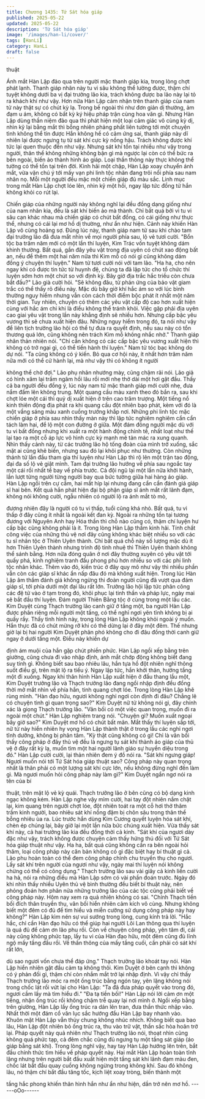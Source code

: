 ```yaml
---
title: Chương 1435: Tứ Sát hóa giáp
published: 2025-05-22
updated: 2025-05-22
description: 'Tứ Sát hóa giáp'
image: '/images/han-li/cover/'
tags: [HanLi]
category: HanLi
draft: false
---
```


thuật

Ánh mắt Hàn Lập đảo qua trên người mặc thanh giáp kia, trong
lòng chợt phát lạnh.
Thanh giáp nhân này tu vi sâu không thể lường được, thậm chí
tuyệt không dưới ba vị đại trưởng lão kia, trách không được ba
lão này lại tỏ ra khách khí như vậy.
Hơn nữa Hàn Lập cảm nhận trên thanh giáp của nam tử này thật
sự có chút kỳ lạ. Trong bề ngoài thì như đơn giản dị thường, ảm
đạm u ám, không có bất kỳ ký hiệu pháp trận cùng hoa văn gì.
Nhưng Hàn Lập dùng thần niệm đảo qua thì phát hiện một loại
cảm giác vô cùng kỳ dị, nhìn kỹ lại bằng mắt thì bỗng nhiên phảng
phất liên tưởng tới một chuyện tình không thể tin được
Hắn không hề có cảm ứng sai, thanh giáp này dĩ nhiên lại được
ngưng tụ từ sát khí cực kỳ nồng hậu. Trách không được khí tức
lại quen thuộc đến như vậy.
Nhưng sát khí tồn tại nhiều như vậy trong người, thân thể không
những không bận gì mà ngược lại còn có thể bức ra bên ngoài,
biến ảo thành hình áo giáp.
Loại thần thông này thực không thể tưởng có thể tồn tại trên đời.
Kinh hãi một chập, Hàn Lập xoay chuyển ánh mắt, vừa vặn chú ý
tới mấy vạn phi linh tộc nhân đang trôi nổi phía sau nam nhân nọ.
Mỗi một người đều mặc một chiến giáp đủ màu sắc.
Linh mục trong mắt Hàn Lập chợt lóe lên, nhìn kỹ một hồi, ngay
lập tức đồng tử hắn không khỏi co rút lại.

Chiến giáp của những người này không nghĩ lại đều đồng dạng
giống như của nam nhân kia, đều là sát khí biến ảo mà thành. Chỉ
bất quá bởi vì tu vi sâu cạn khác nhau mà chiến giáp có chút bất
đồng, có cái giống như thực thể, nhưng có cái lại mơ hồ dị
thường, như ẩn như hiện.
Cảnh này khiến Hàn Lập vô cùng hoảng sợ.
Đúng lúc này, thanh giáp nam tử sau khi chào tam đại trưởng lão
đã đưa mắt nhìn về mọi người phía sau, lộ vẻ tươi cười.
"Bổn tộc ba trăm năm mới có một lần thí luyện, Kim Trác vốn tuyệt
không dám khinh thường. Bất quá, gần đây yêu vật trong địa uyên
có chút xao động bất an, nếu để thêm một hai năm nữa thì Kim
mỗ có nói gì cũng không dám đồng ý chuyện thí luyện." Nam tử
tươi cười nói với tam lão.
"Ha ha, cho nên ngay khi có được tin tức từ huynh đệ, chúng ta
đã lập tức cho tổ chức thí luyện sớm hơn một chút so với định kỳ.
Bây giờ địa trắc hắc triều còn chưa bắt đầu?" Lão già cười hỏi.
"Sẽ không đâu, từ phản ứng của bảo vật giam trắc có thể thấy rõ
điều này. Mặc dù bây giờ khí hắc ám so với lúc bình thường nguy
hiểm nhưng vẫn còn cách thời điểm bộc phát ít nhất một năm thời
gian. Tuy nhiên, chuyện có thêm các yêu vật cấp độ cao hơn xuất
hiện cùng với hắc ám chi khi là điều không thể tránh khỏi. Việc
gặp phải địa uyên cao giai yêu vật trong lần này khẳng định sẽ
nhiều hơn. Nhưng cấp bậc yêu vương thì sẽ chưa xuất hiện đâu.
Những nguy hiểm trong đó, ta nói như vậy để liên tịch trưởng lão
hội có thể tự đưa ra quyết định, nếu sau này có tổn thương quá
lớn, cũng không nên trách Kim mỗ không nhắc nhở." Thanh giáp
nhân thản nhiên nói.
"Chỉ cần không có các cấp bậc yêu vương xuất hiện thì không có
trở ngại gì, có thể tiến hành thí luyện." Nam tử tóc bạc không do
dự nói.
"Ta cũng không có ý kiến. Bỏ qua cơ hội này, ít nhất hơn trăm
năm nữa mới có thể cử hành lại, mà như vậy thì có không ít người

không thể chờ đợi." Lão phụ nhân nhướng mày, cũng chậm rãi
nói.
Lão giả có hình xăm lại trầm ngâm hồi lâu rồi mới nhẹ thở dài một
hơi gật đầu.
Thấy cả ba người đều đồng ý, lúc này nam tử mặc thanh giáp
mới cười nhẹ, đưa nắm đấm lên không trung.
Một quang cầu màu xanh theo đó bắn ra, sau khi chợt lóe một cái
thì quỷ dị xuất hiện ở trên cao trăm trượng.
Một tiếng nổ kinh thiên động địa phát ra khi quang cầu đột nhiên
bạo phát, kèm với đó là một vầng sáng màu xanh cuồng trướng
khắp nơi.
Những phi linh tộc mặc chiến giáp ở phía sau nhìn thấy màn này
thì lập tức nghiêm nghiêm cẩn cẩn tách làm hai, để lộ một con
đường ở giữa.
Một đám đông người mặc dù với tu vi bất đồng nhưng khi xuất ra
một hành động chỉnh tề, nhất loạt như thế lại tạo ra một cỗ áp lực
vô hình cực kỳ mạnh mẽ tản mác ra xung quanh.
Nhìn thấy cảnh này, từ các trưởng lão hộ tống đoàn của mình trở
xuống, sắc mặt ai cũng khẽ biến, nhưng sau đó lại khôi phục như
thường. Còn những thánh tử lần đầu tham gia thí luyện như Hàn
Lập thì rộ lên một trận tao động, đại đa số lộ vẻ giật mình.
Tam đại trưởng lão hướng về phía sau ngoắc tay một cái rồi nhất
tề bay về phía trước.
Cả đội ngũ lại một lần nữa khởi hành, lần lượt từng người từng
người bay qua bức tường giữa hai hàng áo giáp.
Hàn Lập ngồi trên cự cầm, hai mắt híp lại nhưng đang cẩn cẩn
đánh giá giáp sĩ hai bên.
Kết quả hắn phát hiện đại bộ phận giáp sĩ ánh mắt rất lãnh đạm,
không nói không cười, ngẫu nhiên có người lộ ra ánh mắt tò mò,

đương nhiên đây là người có tu vi thấp, tuổi cũng khá nhỏ.
Bất quá, tu vi thấp ở đây cũng ít nhất là ngoài kết đan kỳ.
Ngoài ra những tồn tại tương đương với Nguyên Anh hay Hóa
thần thì chỗ nào cũng có, thậm chí luyện hư cấp bậc cũng không
phải là ít.
Trong lòng Hàn Lập thầm kinh hãi.
Tính chất công việc của những thủ vệ nơi đây cũng không khác
biệt nhiều so với các tu sĩ nhân tộc ở Thiên Uyên thành.
Chỉ bất quá chỗ này số lượng mặc dù ít hơn Thiên Uyên thành
nhưng trình độ tinh nhuệ thì Thiên Uyên thành không thể sánh
bằng. Hơn nữa đóng quân ở nơi đây thường xuyên có yêu vật tới
quấy phá, kinh nghiệm tranh đấu phong phú hơn nhiều so với các
phi linh tộc nhân khác.
Thêm vào đó, kiến trúc ở đây quy mô như vậy thì nhiều phần vẫn
còn các giáp sĩ khác ẩn nấp đâu đó mà không xuất hiện.
Trong lúc Hàn Lập âm thầm đánh giá không ngừng thi đoàn
người cũng đã vượt qua đám giáp sĩ, tới phía dưới một đại lâu rất
lớn.
Trưởng lão hội lập tức phân công các đệ tử vào ở tạm trong đó,
khôi phục lại tinh thần và pháp lực, ngày mai sẽ bắt đầu thí luyện.
Đám người Thiên Bằng tộc ở cùng trong một lầu các.
Kim Duyệt cùng Thạch trưởng lão canh giữ ở tầng một, ba người
Hàn Lập được phân riêng mỗi người một tầng, có thể nghỉ ngơi
yên tĩnh không bị ai quấy rầy.
Thấy tình hình này, trong lòng Hàn Lập không khỏi ngoài ý muốn.
Hắn thực đã có chút mừng rỡ khi có thể dừng lại ở đây một đêm.
Thế nhưng giờ lại bị hai người Kim Duyệt phân phó không cho đi
đâu đồng thời canh giữ ngay ở dưới tầng một. Điều này khiến dự

định ám muội của hắn gặp chút phiền phức.
Hàn Lập ngồi xếp bằng trên giường, cũng chưa đi vào nhập định,
ánh mắt chớp động không biết đang suy tính gì.
Không biết sau bao nhiêu lâu, hắn tựa hồ đột nhiên nghĩ thông
suốt điều gì, trên mặt lộ ra tiếu ý. Ngay lập tức, hắn khởi thân,
hướng tầng một đi xuống.
Ngay khi thân hình Hàn Lập xuất hiện ở đầu thang lầu một, Kim
Duyệt trưởng lão và Thạch trưởng lão đang ngồi nhập định đều
đồng thời mở mắt nhìn về phía hắn, tinh quang chợt lóe.
Trong lòng Hàn Lập khẽ rùng mình.
"Hàn đạo hữu, ngươi không nghỉ ngơi còn định đi đâu? Chẳng lẽ
có chuyện tình gì quan trọng sao?"
Kim Duyệt nữ tử không nói gì, đây chính xác là giọng Thạch
trưởng lão.
"Vãn bối có một việc quan trọng, muốn đi ra ngoài một chút." Hàn
Lập nghiêm trang nói.
"Chuyện gì? Muốn xuất ngoại bây giờ sao?" Kim Duyệt mơ hồ có
chút bất mãn.
Mắt thấy thí luyện sắp tới, nữ tử này hiển nhiên hy vọng Hàn Lập
thành thật ở trong lầu các nghỉ ngơi tĩnh dưỡng, không bị phân
tâm.
"Kỳ thật cũng không có gì! Chỉ là vãn bối thấy công pháp ở đây
thủ vệ đều là ngưng tụ sát khí thành áo giáp của thủ vệ ở đây rất
kỳ lạ, muốn tìm một hai người lãnh giáo sự huyền diệu trong đó."
Hàn Lập cười cười, lại thản nhiên đem ý đồ nói ra.
"Sát khí ngưng giáp! Ngươi muốn nói tới Tứ Sát hóa giáp thuật
sao? Công pháp này quan trọng nhất là thân phải có một lượng
sát khí cực lớn, nếu không đừng nghĩ đến làm gì. Mà ngươi muốn
hỏi công pháp này làm gì?" Kim Duyệt ngẩn ngơ nói ra tên của bí

thuật, trên mặt lộ vẻ kỳ quái.
Thạch trưởng lão ở bên cũng có bộ dạng kinh ngạc không kém.
Hàn Lập nghe vậy mỉm cười, hai tay đột nhiên nắm chặt lại, kim
quang trên người chợt lóe, đột nhiên toát ra một cỗ hơi thở thâm
trầm kinh người, bao nhiêu sát khí nồng đậm bị chôn sâu trong
thân thể bỗng nhiêu ùa ra.
Lúc trước hắn dùng Kim Cương quyết luyện hóa sát khí, chèn ép
chúng lại, bây giờ lại một lần nữa bức chúng xuất hiện.
Vừa thấy sát khí này, cả hai trưởng lão kia đều đồng thời cả kinh.
"Sát khí của ngươi dày đặc như vậy, trách không được chuyện
cảm thấy hứng thú đối với Tứ Sát hóa giáp thuật như vậy. Ha ha,
bất quá cũng không cần ra bên ngoài hỏi thăm, loại công pháp
này căn bản không có gì đặc biệt hay bí thuật gì cả. Lão phu hoàn
toàn có thể đem công pháp chỉnh chu truyền thụ cho ngươi. Lấy
sát khí trên người của ngươi như vậy, ngày mai thí luyện nói
không chừng có thể có công dụng." Thạch trưởng lão sau vài giây
cả kinh liền cười ha hả, nói ra những điều mà Hàn Lập sớm có
vài phần đoán trước.
Ngày đó khi nhìn thấy nhiều Uyên thủ vệ bình thường đều biết bí
thuật này, nên phỏng đoán hơn phân nửa những trưởng lão của
các tộc cũng phải biết về công pháp này.
Hôm nay xem ra quả nhiên không có sai.
"Chính Thạch tiền bối đích thân truyền thụ, vãn bối hiển nhiên
cảm kích vô cùng. Nhưng không biết một đêm có đủ để tìm hiểu
và miễn cưỡng sử dụng công pháp này hay không?" Hàn Lập kìm
nén sự vui sướng trong lòng, cung kính trả lời.
"Hắc hắc, chỉ cần Hàn đạo hữu có thể giúp hai người Lôi Lan
thông qua thí luyện là quá đủ để cảm ơn lão phu rồi. Còn về
chuyện công pháp, yên tâm đi, cái này cũng không phức tạp, lấy
tu vi của Hàn đạo hữu, một đêm cũng đủ lĩnh ngộ mấy tầng đầu
rồi. Về thần thông của mấy tầng cuối, cần phải có sát khí rất lớn,

dù sao ngươi vốn chưa thể đáp ứng." Thạch trưởng lão khoát tay
nói.
Hàn Lập hiển nhiên gật đầu cảm tạ không thôi.
Kim Duyệt ở bên cạnh thì không có ý phản đối gì, thậm chí còn
nhắm mắt trở lại nhập định.
Vì vậy chỉ thấy Thạch trưởng lão móc ra một ống trúc bằng ngón
tay, yên lặng không nói trong chốc lát rồi vứt lại cho Hàn Lập:
"Ta đã đưa pháp quyết vào trong đó, ngươi cầm lấy mà tìm hiểu
đi."
"Đa tạ tiền bối!" Hàn Lập nói lời cảm ơn một tiếng, nhận ống trúc
rồi không chậm trễ quay lại nơi mình ở.
Ngồi xếp bằng trên giường, Hàn Lập lấy ống trúc ra dán lên tran,
đưa thần thức nhập vào.
Nhất thời một đám cổ văn lục sắc hướng đầu Hàn Lập bay nhanh
vào.
Khuôn mặt Hàn Lập vẫn thủy chung không nhúc nhích.
Không biết qua bao lâu, Hàn Lập đột nhiên bỏ ống trúc ra, thu vào
trữ vật, thần sắc hòa hoãn trở lại.
Pháp quyết này quả nhiên như Thạch trưởng lão nói, thoạt nhìn
cũng không quá phức tạp, cả đêm chắc cũng đủ ngưng tụ một
tầng sát giáp (áo giáp bằng sát khí).
Trong lòng nghĩ vậy, hay tay Hàn Lập hướng lên trên, bắt đầu
chính thức tìm hiểu về pháp quyết này.
Hai mắt Hàn Lập hoàn toàn tĩnh lặng nhưng trên người bắt đầu
xuất hiện một tầng sát khí lãnh đạm màu đen, chốc lát bắt đầu
quay cuồng không ngừng trong không khí. Sau đó không lâu, nó
thậm chí bắt đầu tăng tốc, kịch liệt xoay tròng, biến thành một

tầng hắc phong khiến thân hình hắn như ẩn như hiện, dần trở nên
mơ hồ.
------oOo------
